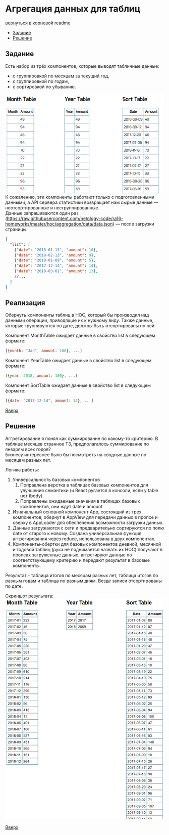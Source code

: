 <a name="top"></a>
# Агрегация данных для таблиц

[вернуться в корневой readme](../README.md)


- [Задание](#задание)
- [Решение](#решение)

## Задание
Есть набор из трёх компонентов, которые выводят табличные данные:
- с группировкой по месяцам за текущий год,
- с группировкой по годам,
- с сортировкой по убыванию.  

![Скриншот задания](./doc/aggregation.png)  
К сожалению, эти компоненты работают только с подготовленными данными, а API сервера статистики возвращает нам сырые данные — неотсортированные и несгруппированные.  
Данные запрашиваются один раз (https://raw.githubusercontent.com/netology-code/ra16-homeworks/master/hoc/aggregation/data/data.json) — после загрузки страницы.
```json
{
  "list": [
    {"date": "2018-01-13", "amount": 10},
    {"date": "2018-02-13", "amount": 9},
    {"date": "2018-01-09", "amount": 5},
    {"date": "2017-12-14", "amount": 14},
    {"date": "2018-03-01", "amount": 13},
    //...
  ]
}
```
## Реализация
Обернуть компоненты таблиц в HOC, который бы производил над данными операции, приводящие их к нужному виду. Также данные, которые группируются по дате, должны быть отсортированы по ней.

Компонент MonthTable ожидает данные в свойство list в следующем формате:
```js
[{month: "Jan", amount: 100}, ...]
```
Компонент YearTable ожидает данные в свойство list в следующем формате:
```js
[{year: 2018, amount: 100}, ...]
```
Компонент SortTable ожидает данные в свойство list в следующем формате:
```js
[{date: "2017-12-14", amount: 14}, ...]
```

[Вверх](#top)

## Решение

Аггрегирование я понял как суммирование по какому-то критерию. В таблице месяцев странное ТЗ, предполагалось суммирование по январям всех годов?  
Бизнесу интереснее было бы посмотреть на сводные данные по месяцам разных лет.

Логика работы:
1. Универсальность базовых компонентов
    1. Поправлена верстка в таблицах базовых компонентов для улучшения семантики (и React ругается в консоли, если у table нет tbody).
    2. Поправлены ожидаемые значения в таблицах базовых компонентов, они ждут date и amount
2. Изначальный основной компонент App, состоящий из трех компонентов, обернут в AppView для передачи данных в пропсе и сверху в AppLoader для обеспечения возможности загрузки данных.
3. Данные загружаются с сети и предварительно сортируются по полю date от старого к новому. Создана универсальная функция аггрегирования через reduce, использована в двух компонентах.
4. Компоненты-обертки для базовых компонентов дневной, месячной и годовой таблиц (рука не поднимается назвать их HOC) получают в пропсах загруженные данные,  аггрегируют данные по соответствующему критерию и передают результат в базовые компоненты. 

Результат - таблица итогов по месяцам разных лет, таблица итогов по разным годам и таблица по разным дням. Везде записи отсортированы по дате.

Скриншот результата:  
![Скриншот результата](./doc/product.jpg)

[Вверх](#top)